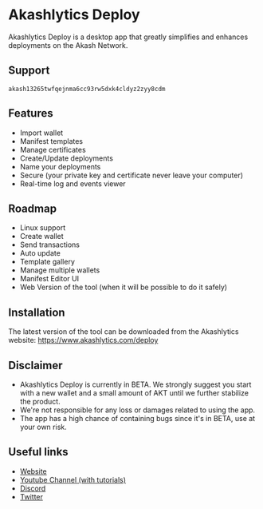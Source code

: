
# Akashlytics Deploy
Akashlytics Deploy is a desktop app that greatly simplifies and enhances deployments on the Akash Network.

## Support

`akash13265twfqejnma6cc93rw5dxk4cldyz2zyy8cdm`

## Features
- Import wallet
- Manifest templates
- Manage certificates
- Create/Update deployments
- Name your deployments
- Secure (your private key and certificate never leave your computer)
- Real-time log and events viewer

## Roadmap

- Linux support
- Create wallet
- Send transactions
- Auto update
- Template gallery
- Manage multiple wallets
- Manifest Editor UI
- Web Version of the tool (when it will be possible to do it safely)

## Installation
The latest version of the tool can be downloaded from the Akashlytics website:
https://www.akashlytics.com/deploy

## Disclaimer
-   Akashlytics Deploy is currently in BETA. We strongly suggest you start with a new wallet and a small amount of AKT until we further stabilize the product.
-   We're not responsible for any loss or damages related to using the app.
-   The app has a high chance of containing bugs since it's in BETA, use at your own risk.

## Useful links
- [Website](https://www.akashlytics.com/deploy)
- [Youtube Channel (with tutorials)](https://www.youtube.com/channel/UC1rgl1y8mtcQoa9R_RWO0UA)
- [Discord](https://discord.gg/dsGZzUR4yb)
- [Twitter](https://twitter.com/thereisnomax)
